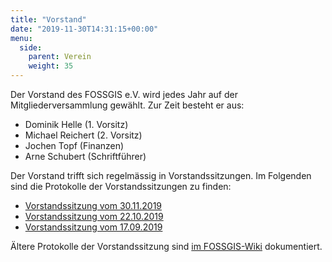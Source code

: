 ```yaml
---
title: "Vorstand"
date: "2019-11-30T14:31:15+00:00"
menu:
  side:
    parent: Verein
    weight: 35
---
```


Der Vorstand des FOSSGIS e.V. wird jedes Jahr auf der Mitgliederversammlung gewählt. Zur Zeit besteht er aus:

* Dominik Helle (1. Vorsitz)
* Michael Reichert (2. Vorsitz)
* Jochen Topf (Finanzen)
* Arne Schubert (Schriftführer)

Der Vorstand trifft sich regelmässig in Vorstandssitzungen. Im Folgenden sind die Protokolle der Vorstandssitzungen zu finden:

* [Vorstandssitzung vom 30.11.2019](2019-11-30-protokoll-vorstandssitzung)
* [Vorstandssitzung vom 22.10.2019](2019-10-22-protokoll-vorstandssitzung)
* [Vorstandssitzung vom 17.09.2019](2019-09-17-protokoll-vorstandssitzung)

Ältere Protokolle der Vorstandssitzung sind [im FOSSGIS-Wiki](https://fossgis.de/wiki/Kategorie:Vorstandsprotokolle) dokumentiert. 

